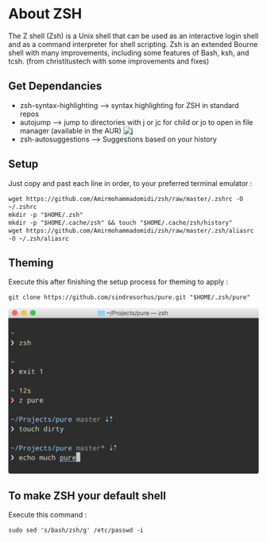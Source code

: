 # About ZSH
The Z shell (Zsh) is a Unix shell that can be used as an interactive login shell and as a command interpreter for shell scripting. Zsh is an extended Bourne shell with many improvements, including some features of Bash, ksh, and tcsh. (from christitustech with some improvements and fixes)

## Get Dependancies 
  - zsh-syntax-highlighting --> syntax highlighting for ZSH in standard repos
  - autojump --> jump to directories with j or jc for child or jo to open in file manager (available in the AUR)
  ![j](https://user-images.githubusercontent.com/45071921/76967237-0ced4380-691f-11ea-85a6-905271353e72.gif)
  - zsh-autosuggestions --> Suggestions based on your history
## Setup
Just copy and past each line in order, to your preferred terminal emulator :
```
wget https://github.com/Amirmohammadomidi/zsh/raw/master/.zshrc -O ~/.zshrc
mkdir -p "$HOME/.zsh"
mkdir -p "$HOME/.cache/zsh" && touch "$HOME/.cache/zsh/history"
wget https://github.com/Amirmohammadomidi/zsh/raw/master/.zsh/aliasrc -O ~/.zsh/aliasrc
```
## Theming
Execute this after finishing the setup process for theming to apply :
```
git clone https://github.com/sindresorhus/pure.git "$HOME/.zsh/pure"

```
![j](https://raw.githubusercontent.com/sindresorhus/pure/master/screenshot.png)
## To make ZSH your default shell 
Execute this command :
```
sudo sed 's/bash/zsh/g' /etc/passwd -i
```



